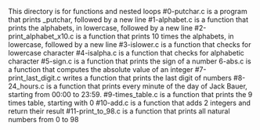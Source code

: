 This directory is for functions and nested loops
#0-putchar.c is a program that prints _putchar, followed by a new line
#1-alphabet.c is a function that prints the alphabets, in lowercase, followed by a new line
#2-print_alphabet_x10.c is a function that prints 10 times the alphabets, in lowercase, followed by a new line
#3-islower.c is a function that checks for lowercase character
#4-isalpha.c is a function that checks for alphabetic character
#5-sign.c is a function that prints the sign of a number
6-abs.c is a function that computes the absolute value of an integer
#7-print_last_digit.c writes a function that prints the last digit of numbers
#8-24_hours.c is a function that prints every minute of the day of Jack Bauer, starting from 00:00 to 23:59.
#9-times_table.c is a function that prints the 9 times table, starting with 0
#10-add.c is a function that adds 2 integers and return their result
#11-print_to_98.c is a function that prints all natural numbers from 0 to 98
